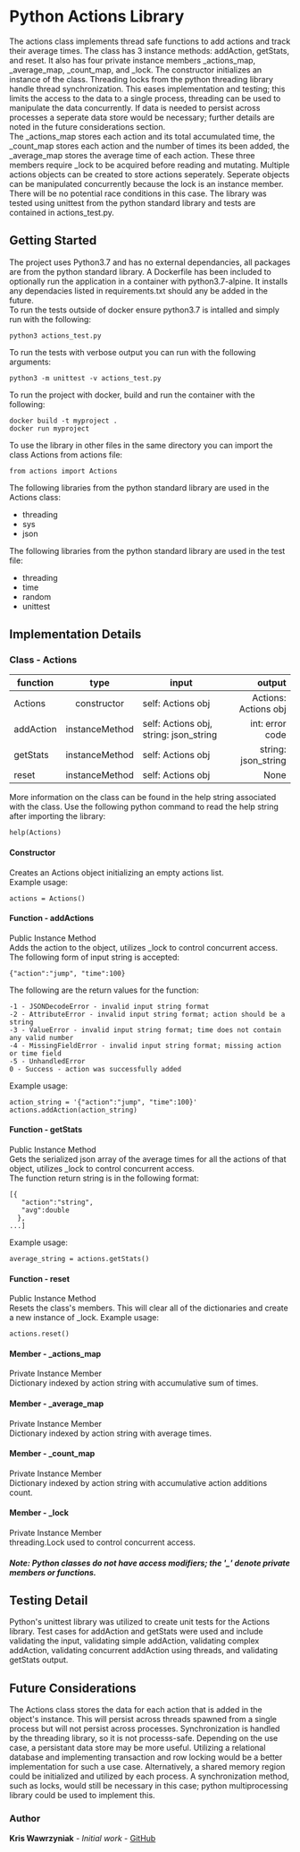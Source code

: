 # Python Actions Library 
 
The actions class implements thread safe functions to add actions and track their average times. The class has 3 instance methods: addAction, getStats, and reset. It also has four private instance members _actions_map, _average_map, _count_map, and _lock. The constructor initializes an instance of the class. Threading locks from the python threading library handle thread synchronization. This eases implementation and testing; this limits the access to the data to a single process, threading can be used to manipulate the data concurrently. If data is needed to persist across processes a seperate data store would be necessary; further details are noted in the future considerations section.\
The _actions_map stores each action and its total accumulated time, the _count_map stores each action and the number of times its been added, the _average_map stores the average time of each action. These three members require _lock to be acquired before reading and mutating. Multiple actions objects can be created to store actions seperately. Seperate objects can be manipulated concurrently because the lock is an instance member. There will be no potential race conditions in this case. The library was tested using unittest from the python standard library and tests are contained in actions_test.py.

## Getting Started

The project uses Python3.7 and has no external dependancies, all packages are from the python standard library. A Dockerfile has been included to optionally run the application in a container with python3.7-alpine. It installs any dependacies listed in requirements.txt should any be added in the future.\
To run the tests outside of docker ensure python3.7 is intalled and simply run with the following: 
```
python3 actions_test.py
```
To run the tests with verbose output you can run with the following arguments:
```
python3 -m unittest -v actions_test.py
```
To run the project with docker, build and run the container with the following: 
```
docker build -t myproject .
docker run myproject
```

To use the library in other files in the same directory you can import the class Actions from actions file:
```
from actions import Actions
```
The following libraries from the python standard library are used in the Actions class:
- threading 
- sys
- json

The following libraries from the python standard library are used in the test file:
- threading
- time
- random
- unittest

## Implementation Details
### Class - Actions
| function        | type            | input                                   | output |
| ------------- |:-------------:    | -----                                   | ----:|
| Actions       | constructor       | self: Actions obj                       |Actions: Actions obj|
| addAction     | instanceMethod    | self: Actions obj, string: json_string  |int: error code|
| getStats      | instanceMethod    | self: Actions obj                       |string: json_string|
| reset         | instanceMethod    | self: Actions obj                       |None|

More information on the class can be found in the help string associated with the class. Use the following python command to read the help string after importing the library:
```
help(Actions)
```
#### Constructor 
Creates an Actions object initializing an empty actions list.\
Example usage:
```
actions = Actions()
```
#### Function - addActions
Public Instance Method\
Adds the action to the object, utilizes _lock to control concurrent access.\
The following form of input string is accepted: 
```
{"action":"jump", "time":100}
```
The following are the return values for the function: 
```
-1 - JSONDecodeError - invalid input string format
-2 - AttributeError - invalid input string format; action should be a string
-3 - ValueError - invalid input string format; time does not contain any valid number
-4 - MissingFieldError - invalid input string format; missing action or time field
-5 - UnhandledError 
0 - Success - action was successfully added
```
Example usage:
```
action_string = '{"action":"jump", "time":100}'
actions.addAction(action_string)
```
#### Function - getStats
Public Instance Method\
Gets the serialized json array of the average times for all the actions of that object, utilizes _lock to control concurrent access.\
The function return string is in the following format: 
```
[{
   "action":"string",
   "avg":double
  }, 
...]
```
Example usage: 
```
average_string = actions.getStats()
```
#### Function - reset
Public Instance Method\
Resets the class's members. This will clear all of the dictionaries and create a new instance of _lock.
Example usage:
```
actions.reset()
```
#### Member - _actions_map
Private Instance Member\
Dictionary indexed by action string with accumulative sum of times.
#### Member - _average_map
Private Instance Member\
Dictionary indexed by action string with average times.
#### Member - _count_map
Private Instance Member\
Dictionary indexed by action string with accumulative action additions count.
#### Member - _lock
Private Instance Member\
threading.Lock used to control concurrent access.

##### Note: Python classes do not have access modifiers; the '_' denote private members or functions.
## Testing Detail
Python's unittest library was utilized to create unit tests for the Actions library. Test cases for addAction and getStats were used and include validating the input, validating simple addAction, validating complex addAction, validating concurrent addAction using threads, and validating getStats output.
## Future Considerations
The Actions class stores the data for each action that is added in the object's instance. This will persist across threads spawned from a single process but will not persist across processes. Synchronization is handled by the threading library, so it is not processs-safe. Depending on the use case, a persistant data store may be more useful. Utilizing a relational database and implementing transaction and row locking would be a better implementation for such a use case. Alternatively, a shared memory region could be initialized and utilized by each process. A synchronization method, such as locks, would still be necessary in this case; python multiprocessing library could be used to implement this.

### Author 
**Kris Wawrzyniak** - *Initial work* - [GitHub](https://github.com/kriswawrzyniak)
